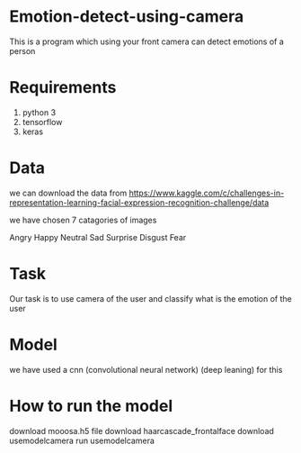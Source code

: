 # Emotion-detect-using-camera
This is a program which using your front camera can detect emotions of a person

# Requirements
1) python 3 
2) tensorflow 
3) keras

# Data 
we can download the data from
https://www.kaggle.com/c/challenges-in-representation-learning-facial-expression-recognition-challenge/data

we have chosen 7 catagories of images 

Angry Happy Neutral Sad Surprise Disgust Fear

# Task

Our task is to use camera of the user and classify what is the emotion of the user

# Model 
we have used a cnn (convolutional neural network) (deep leaning) for this 

# How to run the model
download mooosa.h5 file
download haarcascade_frontalface 
download usemodelcamera
run usemodelcamera



